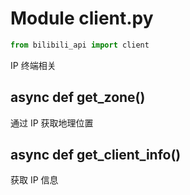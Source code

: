 # Module client.py

``` python
from bilibili_api import client
```

IP 终端相关

## async def get_zone()

通过 IP 获取地理位置

## async def get_client_info()

获取 IP 信息
